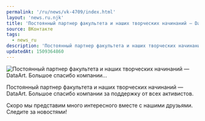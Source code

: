 ```yaml
---
permalink: '/ru/news/vk-4709/index.html'
layout: 'news.ru.njk'
title: 'Постоянный партнер факультета и наших творческих начинаний — DataArt. Большое спасибо компании'
source: ВКонтакте
tags:
  - news_ru
description: 'Постоянный партнер факультета и наших творческих начинаний — DataArt. Большое спасибо компании…'
updatedAt: 1509364860
---
```

![Постоянный партнер факультета и наших творческих начинаний — DataArt. Большое спасибо компании…](https://sun9-11.userapi.com/impf/c837134/v837134944/6cf30/IzZoPMNNZFQ.jpg?size=1280x800&quality=96&sign=38e5c2366560fe154766cba23ac29b6b&c_uniq_tag=VqBnkZQ2Z0ybxVuo5tz72XUEDq40LnTKDFXDfdJJPUA&type=album)

Постоянный партнер факультета и наших творческих начинаний — DataArt. Большое спасибо компании за поддержку от всех активистов.

Скоро мы представим много интересного вместе с нашими друзьями. Следите за новостями!
